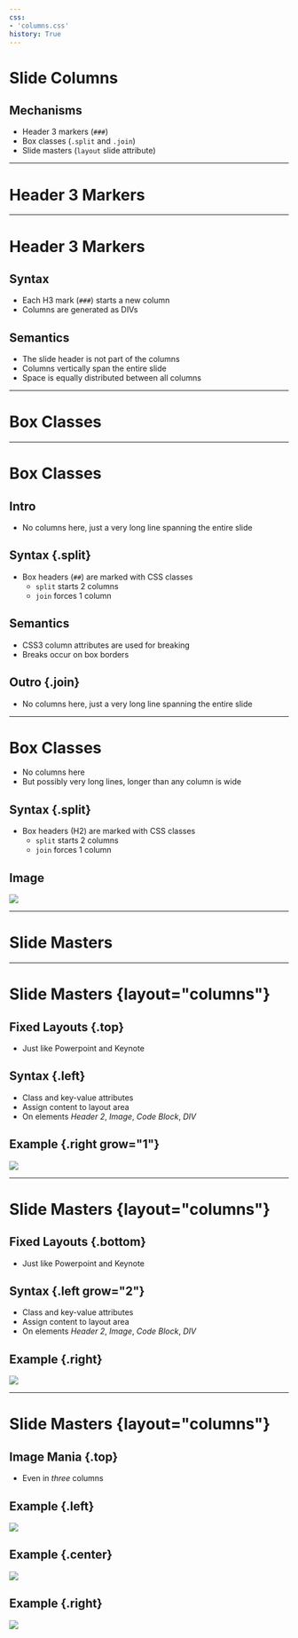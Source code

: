 ```yaml
---
css:
- 'columns.css'
history: True
---
```


# Slide Columns

## Mechanisms

-   Header 3 markers (`###`)
-   Box classes (`.split` and `.join`)
-   Slide masters (`layout` slide attribute)

------

# Header 3 Markers

------

# Header 3 Markers

## Syntax

-   Each H3 mark (`###`) starts a new column
-   Columns are generated as DIVs

### 

## Semantics

-   The slide header is not part of the columns
-   Columns vertically span the entire slide
-   Space is equally distributed between all columns

------

# Box Classes

------

# Box Classes

## Intro

-   No columns here, just a very long line spanning the entire slide

## Syntax {.split}

-   Box headers (`##`) are marked with CSS classes
    -   `split` starts 2 columns
    -   `join` forces 1 column

## Semantics

-   CSS3 column attributes are used for breaking
-   Breaks occur on box borders

## Outro {.join}

-   No columns here, just a very long line spanning the entire slide

------

# Box Classes

-   No columns here
-   But possibly very long lines, longer than any column is wide

## Syntax {.split}

-   Box headers (H2) are marked with CSS classes
    -   `split` starts 2 columns
    -   `join` forces 1 column

## Image

![](include/06-metal.png)

------

# Slide Masters

------

# Slide Masters {layout="columns"}

## Fixed Layouts {.top}

-   Just like Powerpoint and Keynote

## Syntax {.left}

-   Class and key-value attributes
-   Assign content to layout area
-   On elements *Header 2*, *Image*, *Code Block*, *DIV*

## Example {.right grow="1"}

![](include/06-metal.png)

------

# Slide Masters {layout="columns"}

## Fixed Layouts {.bottom}

-   Just like Powerpoint and Keynote

## Syntax {.left grow="2"}

-   Class and key-value attributes
-   Assign content to layout area
-   On elements *Header 2*, *Image*, *Code Block*, *DIV*

## Example {.right}

![](include/06-metal.png)

------

# Slide Masters {layout="columns"}

## Image Mania {.top}

- Even in *three* columns

## Example {.left}

![](include/06-metal.png)

## Example {.center}

![](include/06-metal.png)

## Example {.right}

![](include/06-metal.png)

